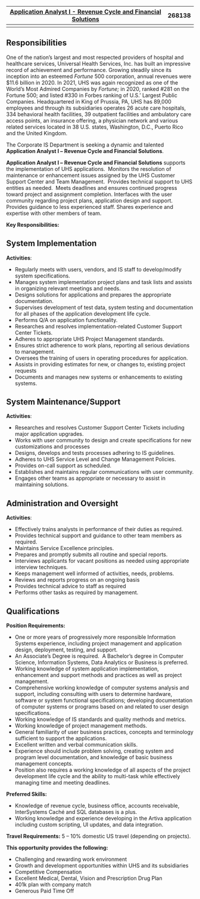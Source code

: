 
| [Application Analyst I - Revenue Cycle and Financial Solutions](https://jobs.uhsinc.com/careers/jobs/268138?lang=en-us) | 268138 |
| ----------------------------------------------------------------------------------------------------------------------- | ------ |
|                                                                                                                         |        |
## Responsibilities

One of the nation’s largest and most respected providers of hospital and healthcare services, Universal Health Services, Inc. has built an impressive record of achievement and performance. Growing steadily since its inception into an esteemed _Fortune_ 500 corporation, annual revenues were $11.6 billion in 2020. In 2021, UHS was again recognized as one of the World’s Most Admired Companies by _Fortune;_ in 2020, ranked #281 on the Fortune 500; and listed #330 in Forbes ranking of U.S.’ Largest Public Companies. Headquartered in King of Prussia, PA, UHS has 89,000 employees and through its subsidiaries operates 26 acute care hospitals, 334 behavioral health facilities, 39 outpatient facilities and ambulatory care access points, an insurance offering, a physician network and various related services located in 38 U.S. states, Washington, D.C., Puerto Rico and the United Kingdom.

The Corporate IS Department is seeking a dynamic and talented **Application Analyst I –** **Revenue Cycle and Financial Solutions**.

**Application Analyst I –** **Revenue Cycle and Financial Solutions** supports the implementation of UHS applications.  Monitors the resolution of maintenance or enhancement issues assigned by the UHS Customer Support Center and Team Management.  Provides technical support to UHS entities as needed.  Meets deadlines and ensures continued progress toward project and assignment completion. Interfaces with the user community regarding project plans, application design and support.  Provides guidance to less experienced staff. Shares experience and expertise with other members of team. 

**Key Responsibilities:**

## System Implementation

**Activities**:

- Regularly meets with users, vendors, and IS staff to develop/modify system specifications.
- Manages system implementation project plans and task lists and assists in organizing relevant meetings and needs.
- Designs solutions for applications and prepares the appropriate documentation.
- Supervises development of test data, system testing and documentation for all phases of the application development life cycle.
- Performs Q/A on application functionality.
- Researches and resolves implementation-related Customer Support Center Tickets.
- Adheres to appropriate UHS Project Management standards.
- Ensures strict adherence to work plans, reporting all serious deviations to management.
- Oversees the training of users in operating procedures for application.
- Assists in providing estimates for new, or changes to, existing project requests
- Documents and manages new systems or enhancements to existing systems.

## System Maintenance/Support

**Activities**:

- Researches and resolves Customer Support Center Tickets including major application upgrades.
- Works with user community to design and create specifications for new customizations and processes
- Designs, develops and tests processes adhering to IS guidelines.
- Adheres to UHS Service Level and Change Management Policies.
- Provides on-call support as scheduled.
- Establishes and maintains regular communications with user community.
- Engages other teams as appropriate or necessary to assist in maintaining solutions.

## Administration and Oversight

**Activities**: 

- Effectively trains analysts in performance of their duties as required.
- Provides technical support and guidance to other team members as required.
- Maintains Service Excellence principles.
- Prepares and promptly submits all routine and special reports.
- Interviews applicants for vacant positions as needed using appropriate interview techniques.
- Keeps management well informed of activities, needs, problems.
- Reviews and reports progress on an ongoing basis
- Provides technical advice to staff as required
- Performs other tasks as required by management.

## Qualifications

**Position Requirements:**

- One or more years of progressively more responsible Information Systems experience, including project management and application design, deployment, testing, and support.
- An Associate’s Degree is required.  A Bachelor’s degree in Computer Science, Information Systems, Data Analytics or Business is preferred.
- Working knowledge of system application implementation, enhancement and support methods and practices as well as project management.
- Comprehensive working knowledge of computer systems analysis and support, including consulting with users to determine hardware, software or system functional specifications; developing documentation of computer systems or programs based on and related to user design specifications. 
- Working knowledge of IS standards and quality methods and metrics. 
- Working knowledge of project management methods.
- General familiarity of user business practices, concepts and terminology sufficient to support the applications. 
- Excellent written and verbal communication skills. 
- Experience should include problem solving, creating system and program level documentation, and knowledge of basic business management concepts.
- Position also requires a working knowledge of all aspects of the project development life cycle and the ability to multi-task while effectively managing time and meeting deadlines. 

**Preferred Skills:**

- Knowledge of revenue cycle, business office, accounts receivable, InterSystems Caché and SQL databases is a plus.
- Working knowledge and experience developing in the Artiva application including custom scripting, UI updates, and data integration. 

**Travel Requirements:** 5 – 10% domestic US travel (depending on projects).

**This opportunity provides the following:**

- Challenging and rewarding work environment
- Growth and development opportunities within UHS and its subsidiaries
- Competitive Compensation
- Excellent Medical, Dental, Vision and Prescription Drug Plan
- 401k plan with company match
- Generous Paid Time Off